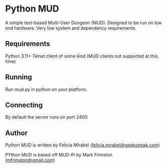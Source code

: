Python MUD
==========

A simple text-based Multi-User Dungeon (MUD). Designed to be run on low end
hardware. Very low system and dependency requirements.


Requirements
------------

Python 3.11+
Telnet client of some kind (MUD clients not supported at this time)


Running
-------

Run mud.py in python on your platform.


Connecting
----------

By default the server runs on port 2400.


Author
------

Python MUD is written by Felicia Mirabel (felicia.mirabel@geekstreak.com)

PYthon MUD is based off MUD-Pi by Mark Frimston (mfrimston@gmail.com)
